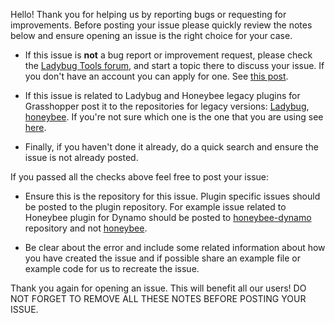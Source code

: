 Hello! Thank you for helping us by reporting bugs or requesting for improvements. Before posting your issue please quickly review the notes below and ensure opening an issue is the right choice for your case.

- If this issue is **not** a bug report or improvement request, please check the [Ladybug Tools forum](https://forum.dynamobim.com/), and start a topic there to discuss your issue. If you don't have an account you can apply for one. See [this post](http://forum.ladybug.tools/t/welcome-to-ladybug-tools-forum/8).

- If this issue is related to Ladybug and Honeybee legacy plugins for Grasshopper post it to the repositories for legacy versions: [Ladybug](https://github.com/mostaphaRoudsari/ladybug), [honeybee](https://github.com/mostaphaRoudsari/honeybee). If you're not sure which one is the one that you are using see [here](http://www.ladybug.tools/about.html#14).

- Finally, if you haven't done it already, do a quick search and ensure the issue is not already posted.

If you passed all the checks above feel free to post your issue:
- Ensure this is the repository for this issue. Plugin specific issues should be posted to the plugin repository. For example issue related to Honeybee plugin for Dynamo should be posted to [honeybee-dynamo](https://github.com/ladybug-tools/honeybee-dynamo/) repository and not [honeybee](https://github.com/ladybug-tools/honeybee/).

- Be clear about the error and include some related information about how you have created the issue and if possible share an example file or example code for us to recreate the issue.

Thank you again for opening an issue. This will benefit all our users! DO NOT FORGET TO REMOVE ALL THESE NOTES BEFORE POSTING YOUR ISSUE.
